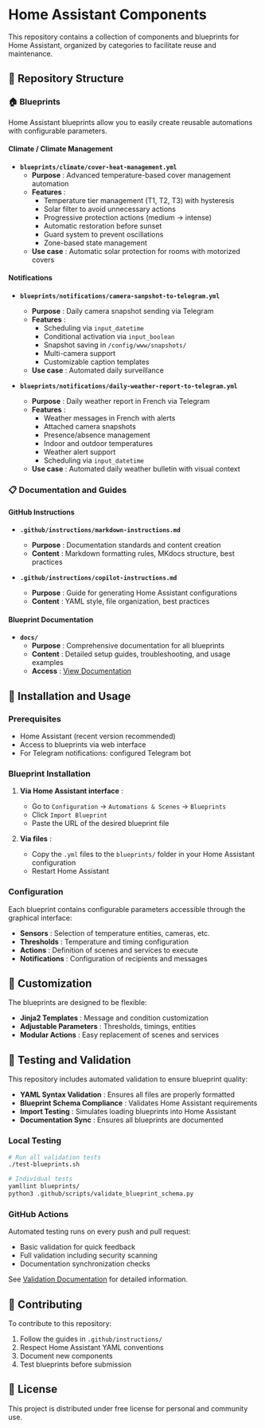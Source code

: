 # Home Assistant Components

This repository contains a collection of components and blueprints for Home Assistant, organized by categories to facilitate reuse and maintenance.

## 📁 Repository Structure

### 🏠 Blueprints

Home Assistant blueprints allow you to easily create reusable automations with configurable parameters.

#### Climate / Climate Management

- **`blueprints/climate/cover-heat-management.yml`**
  - **Purpose** : Advanced temperature-based cover management automation
  - **Features** :
    - Temperature tier management (T1, T2, T3) with hysteresis
    - Solar filter to avoid unnecessary actions
    - Progressive protection actions (medium → intense)
    - Automatic restoration before sunset
    - Guard system to prevent oscillations
    - Zone-based state management
  - **Use case** : Automatic solar protection for rooms with motorized covers

#### Notifications

- **`blueprints/notifications/camera-sanpshot-to-telegram.yml`**
  - **Purpose** : Daily camera snapshot sending via Telegram
  - **Features** :
    - Scheduling via `input_datetime`
    - Conditional activation via `input_boolean`
    - Snapshot saving in `/config/www/snapshots/`
    - Multi-camera support
    - Customizable caption templates
  - **Use case** : Automated daily surveillance

- **`blueprints/notifications/daily-weather-report-to-telegram.yml`**
  - **Purpose** : Daily weather report in French via Telegram
  - **Features** :
    - Weather messages in French with alerts
    - Attached camera snapshots
    - Presence/absence management
    - Indoor and outdoor temperatures
    - Weather alert support
    - Scheduling via `input_datetime`
  - **Use case** : Automated daily weather bulletin with visual context

### 📋 Documentation and Guides

#### GitHub Instructions

- **`.github/instructions/markdown-instructions.md`**
  - **Purpose** : Documentation standards and content creation
  - **Content** : Markdown formatting rules, MKdocs structure, best practices

- **`.github/instructions/copilot-instructions.md`**
  - **Purpose** : Guide for generating Home Assistant configurations
  - **Content** : YAML style, file organization, best practices

#### Blueprint Documentation

- **`docs/`**
  - **Purpose** : Comprehensive documentation for all blueprints
  - **Content** : Detailed setup guides, troubleshooting, and usage examples
  - **Access** : [View Documentation](docs/README.md)

## 🚀 Installation and Usage

### Prerequisites

- Home Assistant (recent version recommended)
- Access to blueprints via web interface
- For Telegram notifications: configured Telegram bot

### Blueprint Installation

1. **Via Home Assistant interface** :
   - Go to `Configuration` → `Automations & Scenes` → `Blueprints`
   - Click `Import Blueprint`
   - Paste the URL of the desired blueprint file

2. **Via files** :
   - Copy the `.yml` files to the `blueprints/` folder in your Home Assistant configuration
   - Restart Home Assistant

### Configuration

Each blueprint contains configurable parameters accessible through the graphical interface:

- **Sensors** : Selection of temperature entities, cameras, etc.
- **Thresholds** : Temperature and timing configuration
- **Actions** : Definition of scenes and services to execute
- **Notifications** : Configuration of recipients and messages

## 🔧 Customization

The blueprints are designed to be flexible:

- **Jinja2 Templates** : Message and condition customization
- **Adjustable Parameters** : Thresholds, timings, entities
- **Modular Actions** : Easy replacement of scenes and services

## 🧪 Testing and Validation

This repository includes automated validation to ensure blueprint quality:

- **YAML Syntax Validation** : Ensures all files are properly formatted
- **Blueprint Schema Compliance** : Validates Home Assistant requirements
- **Import Testing** : Simulates loading blueprints into Home Assistant
- **Documentation Sync** : Ensures all blueprints are documented

### Local Testing

```bash
# Run all validation tests
./test-blueprints.sh

# Individual tests
yamllint blueprints/
python3 .github/scripts/validate_blueprint_schema.py
```

### GitHub Actions

Automated testing runs on every push and pull request:
- Basic validation for quick feedback
- Full validation including security scanning
- Documentation synchronization checks

See [Validation Documentation](.github/README.md) for detailed information.

## 📝 Contributing

To contribute to this repository:

1. Follow the guides in `.github/instructions/`
2. Respect Home Assistant YAML conventions
3. Document new components
4. Test blueprints before submission

## 📄 License

This project is distributed under free license for personal and community use.
